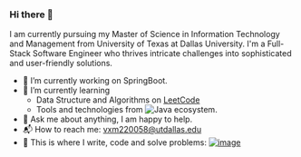### Hi there 👋

I am currently pursuing my Master of Science in Information Technology and Management from University of Texas at Dallas University. I'm a Full-Stack Software Engineer who thrives intricate challenges into sophisticated and user-friendly solutions.

- 🔭 I’m currently working on SpringBoot.
- 🌱 I’m currently learning
  - Data Structure and Algorithms on [LeetCode](https://leetcode.com/vivekmakani2112/) 
  - Tools and technologies from ![Java](https://github.com/VivekMakani/VivekMakani/assets/59250602/1020cad1-27de-4005-aad9-0adbf61400cd) ecosystem.
- 💬 Ask me about anything, I am happy to help.
- 📬 How to reach me: vxm220058@utdallas.edu
- 💪 This is where I write, code and solve problems:
  [![image](https://github.com/VivekMakani/VivekMakani/assets/59250602/29f4d8fa-8bb0-4776-aaa2-39f59393fbf2)
](https://leetcode.com/vivekmakani2112/)


